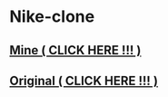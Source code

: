 # Nike-clone

## [Mine ( CLICK HERE !!! ) ](https://01057057kim.github.io/Nike-Clone/)
## [Original ( CLICK HERE !!! ) ](https://www.nike.com/ca)

